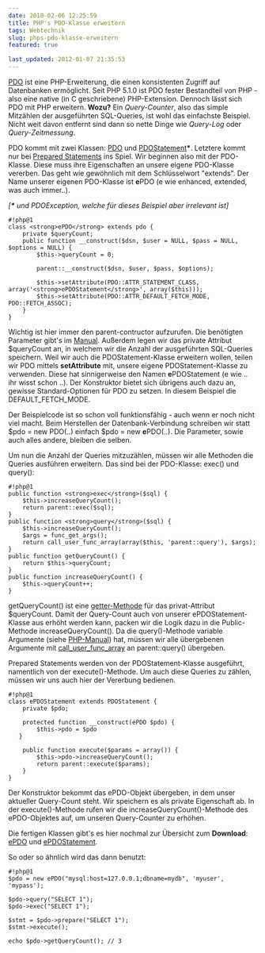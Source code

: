 ```yaml
---
date: 2010-02-06 12:25:59
title: PHP's PDO-Klasse erweitern
tags: Webtechnik
slug: phps-pdo-klasse-erweitern
featured: true

last_updated: 2012-01-07 21:35:53
---
```


<a href="http://php.net/manual/de/book.pdo.php">PDO</a> ist eine PHP-Erweiterung, die einen konsistenten Zugriff auf Datenbanken ermöglicht. Seit PHP 5.1.0 ist PDO fester Bestandteil von PHP - also eine native (in C geschriebene) PHP-Extension. Dennoch lässt sich PDO mit PHP erweitern. <strong>Wozu?</strong> Ein <em>Query-Counter</em>, also das simple Mitzählen der ausgeführten SQL-Queries, ist wohl das einfachste Beispiel. Nicht weit davon entfernt sind dann so nette Dinge wie <em>Query-Log</em> oder <em>Query-Zeitmessung</em>.

PDO kommt mit zwei Klassen: <a href="http://www.php.net/manual/de/class.pdo.php">PDO</a> und <a href="http://www.php.net/manual/de/class.pdostatement.php">PDOStatement</a><strong>*</strong>. Letztere kommt nur bei <a href="http://de.wikipedia.org/wiki/Prepared_Statement">Prepared Statements</a> ins Spiel. Wir beginnen also mit der PDO-Klasse. Diese muss ihre Eigenschaften an unsere eigene PDO-Klasse vererben. Das geht wie gewöhnlich mit dem Schlüsselwort "extends". Der Name unserer eigenen PDO-Klasse ist <strong>e</strong>PDO (e wie enhanced, extended, was auch immer..).

_[__*__ und PDOException, welche für dieses Beispiel aber irrelevant ist]_

    #!php@1
    class <strong>ePDO</strong> extends pdo {
        private $queryCount;
        public function __construct($dsn, $user = NULL, $pass = NULL, $options = NULL) {
            $this->queryCount = 0;

            parent::__construct($dsn, $user, $pass, $options);

            $this->setAttribute(PDO::ATTR_STATEMENT_CLASS, array('<strong>ePDOStatement</strong>', array($this)));
            $this->setAttribute(PDO::ATTR_DEFAULT_FETCH_MODE, PDO::FETCH_ASSOC);
        }
    }
    
Wichtig ist hier immer den parent-contructor aufzurufen. Die benötigten Parameter gibt's im <a href="http://www.php.net/manual/de/pdo.construct.php">Manual</a>. Außerdem legen wir das private Attribut $queryCount an, in welchem wir die Anzahl der ausgeführten SQL-Queries speichern. Weil wir auch die PDOStatement-Klasse erweitern wollen, teilen wir PDO mittels <strong>setAttribute</strong> mit, unsere eigene PDOStatement-Klasse zu verwenden. Diese hat sinnigerweise den Namen <strong>e</strong>PDOStatement (e wie .. ihr wisst schon ..). Der Konstruktor bietet sich übrigens auch dazu an, gewisse Standard-Optionen für PDO zu setzen. In diesem Beispiel die DEFAULT_FETCH_MODE.

Der Beispielcode ist so schon voll funktionsfähig - auch wenn er noch nicht viel macht. Beim Herstellen der Datenbank-Verbindung schreiben wir statt $pdo = new PDO(..) einfach
$pdo = new <strong>e</strong>PDO(..). Die Parameter, sowie auch alles andere, bleiben die selben.

Um nun die Anzahl der Queries mitzuzählen, müssen wir alle Methoden die Queries ausführen erweitern. Das sind bei der PDO-Klasse: exec() und query():

    #!php@1
    public function <strong>exec</strong>($sql) {
        $this->increaseQueryCount();
        return parent::exec($sql);
    }
    public function <strong>query</strong>($sql) {
        $this->increaseQueryCount();
        $args = func_get_args();
        return call_user_func_array(array($this, 'parent::query'), $args);
    }
    public function getQueryCount() {
        return $this->queryCount;
    }
    public function increaseQueryCount() {
        $this->queryCount++;
    }
    
getQueryCount() ist eine <a href="http://de.wikipedia.org/wiki/Zugriffsfunktion">getter-Methode</a> für das privat-Attribut $queryCount. Damit der Query-Count auch von unserer ePDOStatement-Klasse aus erhöht werden kann, packen wir die Logik dazu in die Public-Methode increaseQueryCount(). Da die query()-Methode variable Argumente (siehe <a href="http://www.php.net/manual/de/pdo.query.php">PHP-Manual</a>) hat, müssen wir alle übergebenen Argumente mit <a href="http://php.net/manual/de/function.call-user-func-array.php">call_user_func_array</a> an parent::query() übergeben.

Prepared Statements werden von der PDOStatement-Klasse ausgeführt, namentlich von der execute()-Methode. Um auch diese Queries zu zählen, müssen wir uns auch hier der Vererbung bedienen.

    #!php@1
    class ePDOStatement extends PDOStatement {
        private $pdo;

        protected function __construct(ePDO $pdo) {
            $this->pdo = $pdo
       }

        public function execute($params = array()) {
            $this->pdo->increaseQueryCount();
            return parent::execute($params);
        }
    }
    
Der Konstruktor bekommt das ePDO-Objekt übergeben, in dem unser aktueller Query-Count steht. Wir speichern es als private Eigenschaft ab. In der execute()-Methode rufen wir die increaseQueryCount()-Methode des ePDO-Objektes auf, um unseren Query-Counter zu erhöhen.

Die fertigen Klassen gibt's es hier nochmal zur Übersicht zum <strong>Download</strong>: <a href="http://neunzehn83.de/blog/wp-content/uploads/2010/02/epdo.class.phps">[ePDO](files/2010/epdo.class.phps) und [ePDOStatement](files/2010/epdostatement.class.phps).

So oder so ähnlich wird das dann benutzt:

    #!php@1
    $pdo = new ePDO("mysql:host=127.0.0.1;dbname=mydb", 'myuser', 'mypass');

    $pdo->query("SELECT 1");
    $pdo->exec("SELECT 1");

    $stmt = $pdo->prepare("SELECT 1");
    $stmt->execute();

    echo $pdo->getQueryCount(); // 3
    